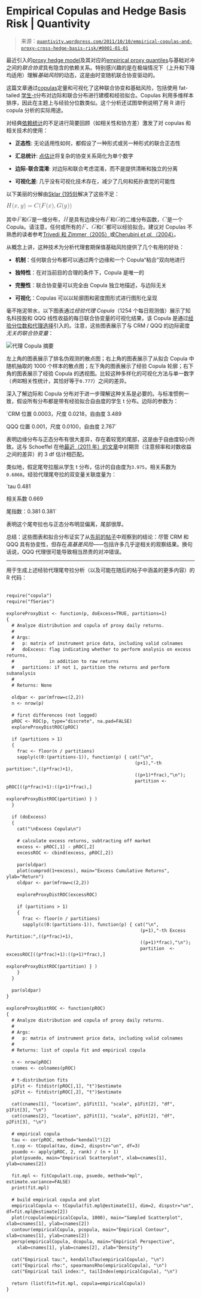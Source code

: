 <!--yml

category: 未分类

date: 2024-05-18 13:48:18

-->

# Empirical Copulas and Hedge Basis Risk | Quantivity

> 来源：[`quantivity.wordpress.com/2011/10/10/empirical-copulas-and-proxy-cross-hedge-basis-risk/#0001-01-01`](https://quantivity.wordpress.com/2011/10/10/empirical-copulas-and-proxy-cross-hedge-basis-risk/#0001-01-01)

最近引入的[proxy hedge model](https://quantivity.wordpress.com/2011/10/02/proxy-cross-hedging)及其对应的[empirical proxy quantiles](https://quantivity.wordpress.com/2011/10/03/empirical-quantiles-proxy-cross-hedging-selection)与基础对冲之间的*联合协变*具有隐含的依赖关系。特别感兴趣的是在极端情况下（上升和下降均适用）理解*基础风险*的动态，这是由时变随机联合协变驱动的。

这篇文章通过[copulas](http://en.wikipedia.org/wiki/Copula_%28probability_theory%29)定量和可视化了这种联合协变和基础风险，包括使用 fat-tailed [学生-t](http://en.wikipedia.org/wiki/Student%27s_t-distribution)分布对边际和联合分布进行建模和经验拟合。Copulas 利用多维样本排序，因此在主题上与经验分位数类似。这个分析还试图举例说明了用 R 进行 copula 分析的实际用途。

对经典[依赖统计](http://en.wikipedia.org/wiki/Correlation_and_dependence)的不足进行简要回顾（如相关性和协方差）激发了对 copulas 和相关技术的使用：

+   **正态性**: 无论适用性如何，都假设了一种形式或另一种形式的联合正态性

+   **汇总统计**: [点估计](http://en.wikipedia.org/wiki/Point_estimation)将复杂的协变关系简化为单个数字

+   **边际-联合混淆**: 对边际和联合考虑混淆，而不是提供清晰和独立的分离

+   **可视化差**: 几乎没有可视化技术存在，减少了几何和拓扑直觉的可能性

以下美丽的分解由[Sklar (1959)](http://www.jstor.org/pss/4355880)解决了这些不足：

![H(x, y) = C( F(x), G(y) ) ](img/14796f71fb68d0c41f47febda1029010.png)

其中![F](img/19221831632e5c3c0d42a97235b400cf.png)和![G](img/50c45590b30932e6c16cbbc26766322b.png)是一维分布，![H](img/08f86bb6e2072ba520c148934f76c0bf.png)是具有边缘分布![F](img/19221831632e5c3c0d42a97235b400cf.png)和![G](img/50c45590b30932e6c16cbbc26766322b.png)的二维分布函数，![C](img/e5cf91abc25ecaf404555860373f6acc.png)是一个 Copula。请注意，任何或所有的![F](img/19221831632e5c3c0d42a97235b400cf.png)、![G](img/50c45590b30932e6c16cbbc26766322b.png)和![C](img/e5cf91abc25ecaf404555860373f6acc.png)都可以经验拟合。建议对 Copulas 不熟悉的读者参考[Trivedi 和 Zimmer（2005）](http://http://bit.ly/pMjQR4)或[Cherubini *et al.*（2004）](http://books.google.com/books?id=0dyagVg20XQC)。

从概念上讲，这种技术为分析代理套期保值基础风险提供了几个有用的好处：

+   **机制**：任何联合分布都可以通过两个边缘和一个 Copula“粘合”双向地进行

+   **独特性**：在对当前目的合理的条件下，Copula 是唯一的

+   **完整性**：联合协变量可以完全由 Copula 独立地描述，与边际无关

+   **可视化**：Copulas 可以以轮廓图和密度图形式进行图形化呈现

毫不拖泥带水，以下图表通过*经验代理 Copula*（1254 个每日观测值）展示了知名科技股和 QQQ 线性收益的每日联合协变量的可视化结果，该 Copula 是通过[经验分位数和代理选择](https://quantivity.wordpress.com/2011/10/03/empirical-quantiles-proxy-cross-hedging-selection)引入的。注意，这些图表展示了与 CRM / QQQ 的边际密度*无关的联合协变量*：

![代理 Copula 摘要](https://quantivity.wordpress.com/wp-content/uploads/2011/10/proxy-copula-all2.png)

左上角的图表展示了排名伪观测的散点图；右上角的图表展示了从拟合 Copula 中随机抽取的 1000 个样本的散点图；左下角的图表展示了经验 Copula 轮廓；右下角的图表展示了经验 Copula 的透视图。比较这种多样化的可视化方法与单一数字（*例如*相关性统计，其恰好等于`0.777`）之间的差异。

深入了解边际和 Copula 分布对于进一步理解这种关系是必要的。与标准惯例一致，假设所有分布都是带有经验拟合自由度的学生 t 分布。边际的参数为：

`CRM 位置 0.0003，尺度 0.0218，自由度 3.489

QQQ 位置 0.001，尺度 0.0100，自由度 2.767`

表明边缘分布与正态分布有很大差异，存在着较宽的尾部，这是由于自由度较小所致。这与 Schoeffel 在他[最近（2011 年）的文章](http://arxiv.org/abs/1110.1006)中对期货（注意频率和对数收益之间的差异）的 3 df 估计相匹配。

类似地，假定尾夸拉服从学生 t 分布，估计的自由度为`3.975`，相关系数为`0.6868`。经验代理尾夸拉的双变量关联度量为：

`tau 0.481

相关系数 0.669

尾指数：0.381 0.381`

表明这个尾夸拉也与正态分布明显偏离，尾部很厚。

总结：这些图表和拟合分布证实了从[先前的帖子](https://quantivity.wordpress.com/2011/10/03/empirical-quantiles-proxy-cross-hedging-selection)中观察到的结论：尽管 CRM 和 QQQ 具有协变性，但存在*高基差风险*——包括许多几乎逆相关的观察结果。换句话说，QQQ 代理很可能导致相当昂贵的对冲错误。

* * *

用于生成上述经验代理尾夸拉分析（以及可能在随后的帖子中涵盖的更多内容）的 R 代码：

```

require("copula")
require("fSeries")

exploreProxyDist <- function(p, doExcess=TRUE, partitions=1)
{
  # Analyze distribution and copula of proxy daily returns.
  #
  # Args:
  #   p: matrix of instrument price data, including valid colnames
  #   doExcess: flag indicating whether to perform analysis on excess returns, 
  #             in addition to raw returns
  #   partitions: if not 1, partition the returns and perform subanalysis
  #
  # Returns: None

  oldpar <- par(mfrow=c(2,2))
  n <- nrow(p)

  # first differences (not logged)
  pROC <- ROC(p, type="discrete", na.pad=FALSE)
  exploreProxyDistROC(pROC)

  if (partitions > 1)
  {
    frac <- floor(n / partitions)
    sapply(c(0:(partitions-1)), function(p) { cat("\n",
                                                (p+1),"-th partition:",((p*frac)+1), 
                                                ((p+1)*frac),"\n"); 
                                                partition <- pROC[((p*frac)+1):((p+1)*frac),]
                                                exploreProxyDistROC(partition) } )
  }

  if (doExcess)
  {
    cat("\nExcess Copula\n")

    # calculate excess returns, subtracting off market
    excess <- pROC[,1] - pROC[,2]
    excessROC <- cbind(excess, pROC[,2])

    par(oldpar)
    plot(cumprod(1+excess), main="Excess Cumulative Returns", ylab="Return")
    oldpar <- par(mfrow=c(2,2))

    exploreProxyDistROC(excessROC)

    if (partitions > 1)
    {
      frac <- floor(n / partitions)
      sapply(c(0:(partitions-1)), function(p) { cat("\n",
                                                  (p+1),"-th Excess Partition:",((p*frac)+1), 
                                                  ((p+1)*frac),"\n"); 
                                                  partition  <- excessROC[((p*frac)+1):((p+1)*frac),]
                                                  exploreProxyDistROC(partition) } )
    }
  }

  par(oldpar)
}

exploreProxyDistROC <- function(pROC)
{
  # Analyze distribution and copula of proxy daily returns.
  #
  # Args:
  #   p: matrix of instrument price data, including valid colnames
  #
  # Returns: list of copula fit and empirical copula

  n <- nrow(pROC)
  cnames <- colnames(pROC)

  # t-distribution fits
  p1Fit <- fitdistr(pROC[,1], "t")$estimate
  p2Fit <- fitdistr(pROC[,2], "t")$estimate

  cat(cnames[1], "location", p1Fit[1], "scale", p1Fit[2], "df", p1Fit[3], "\n")
  cat(cnames[2], "location", p2Fit[1], "scale", p2Fit[2], "df", p2Fit[3], "\n")

  # empirical copula
  tau <- cor(pROC, method="kendall")[2]
  t.cop <- tCopula(tau, dim=2, dispstr="un", df=3)
  psuedo <- apply(pROC, 2, rank) / (n + 1)
  plot(psuedo, main="Empirical Scatterplot", xlab=cnames[1], ylab=cnames[2])

  fit.mpl <- fitCopula(t.cop, psuedo, method="mpl", estimate.variance=FALSE)
  print(fit.mpl)

  # build empirical copula and plot
  empiricalCopula <- tCopula(fit.mpl@estimate[1], dim=2, dispstr="un", df=fit.mpl@estimate[2])
  plot(rcopula(empiricalCopula, 1000), main="Sampled Scatterplot", xlab=cnames[1], ylab=cnames[2])
  contour(empiricalCopula, pcopula, main="Empirical Contour", xlab=cnames[1], ylab=cnames[2])
  persp(empiricalCopula, dcopula, main="Empirical Perspective",
    xlab=cnames[1], ylab=cnames[2], zlab="Density")

  cat("Empirical tau:", kendallsTau(empiricalCopula), "\n")
  cat("Empirical rho:", spearmansRho(empiricalCopula), "\n")
  cat("Empirical tail index:", tailIndex(empiricalCopula), "\n")

  return (list(fit=fit.mpl, copula=empiricalCopula))
}

```

